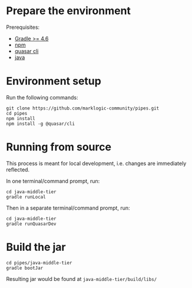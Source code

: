 # Prepare the environment

Prerequisites:
* [Gradle >= 4.6](https://gradle.org/install/)
* [npm](https://docs.npmjs.com/downloading-and-installing-node-js-and-npm)
* [quasar cli](https://quasar.dev/quasar-cli/installation)
* [java](https://jdk.java.net/13/)

# Environment setup
Run the following commands:
```
git clone https://github.com/marklogic-community/pipes.git
cd pipes
npm install
npm install -g @quasar/cli
```

# Running from source
This process is meant for local development, i.e. changes are immediately reflected.

In one terminal/command prompt, run:
```
cd java-middle-tier
gradle runLocal
```

Then in a separate terminal/command prompt, run:
```
cd java-middle-tier
gradle runQuasarDev
```

# Build the jar
```
cd pipes/java-middle-tier
gradle bootJar
```

Resulting jar would be found at `java-middle-tier/build/libs/`